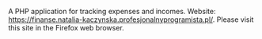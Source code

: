 A PHP application for tracking expenses and incomes.
Website: https://finanse.natalia-kaczynska.profesjonalnyprogramista.pl/.
Please visit this site in the Firefox web browser.
